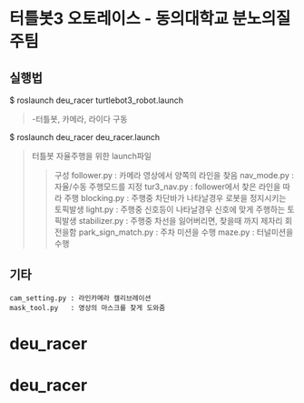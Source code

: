 터틀봇3 오토레이스 - 동의대학교 분노의질주팀
=========================================

실행법
-----
$ roslaunch deu_racer turtlebot3_robot.launch
  >-터틀봇, 카메라, 라이다 구동
  
$ roslaunch deu_racer deu_racer.launch
 >터틀봇 자율주행을 위한 launch파일
 >>구성
 >>follower.py : 카메라 영상에서 양쪽의 라인을 찾음
 >>nav_mode.py : 자율/수동 주행모드를 지정
 >>tur3_nav.py : follower에서 찾은 라인을 따라 주행
 >>blocking.py : 주행중 차단바가 나타날경우 로봇을 정지시키는 토픽발생
 >>light.py    : 주행중 신호등이 나타날경우 신호에 맞게 주행하는 토픽발생
 >>stabilizer.py : 주행중 차선을 잃어버리면, 찾을때 까지 제자리 회전을함
 >>park_sign_match.py : 주차 미션을 수행
 >>maze.py     : 터널미션을 수행
    
기타
----
    cam_setting.py : 라인카메라 캘리브레이션
    mask_tool.py   : 영상의 마스크를 찾게 도와줌
# deu_racer
# deu_racer
